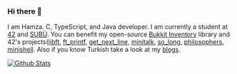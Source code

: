 ### Hi there 👋

I am Hamza. C, TypeScript, and Java developer. I am currently a student at [42](https://42.fr/en/homepage/) and [SUBÜ](https://www.subu.edu.tr/tr). You can benefit my open-source [Bukkit Inventory](https://github.com/hamza-cskn/obliviate-invs) library and 42's projects([libft](https://github.com/hamza-cskn/42-libft), [ft_printf](https://github.com/hamza-cskn/42-ft_printf), [get_next_line](https://github.com/hamza-cskn/42-get_next_line), [minitalk](https://github.com/hamza-cskn/42-minitalk), [so_long](https://github.com/hamza-cskn/42-so_long), [philosophers](https://github.com/hamza-cskn/42-philosophers), [minishell](https://github.com/facetint/minishell). Also if you know Turkish take a look at my [blogs](https://medium.com/@hamzacoskun41).

[![Github Stats](https://github-readme-stats.vercel.app/api?username=hamza-cskn&count_private=true)](https://github.com/hamza-cskn)

<!--![image](https://user-images.githubusercontent.com/36128276/175795653-f7203c00-85f7-4b40-92e2-29d75b877a25.png)![image](https://user-images.githubusercontent.com/36128276/175795672-1c4c112e-7bff-4085-87f6-d5242c651e54.png)![image](https://user-images.githubusercontent.com/36128276/175795705-b866ca59-4535-479a-90d0-4e425b9d9898.png)![image](https://user-images.githubusercontent.com/36128276/175795766-16447b83-8c08-4c32-b942-157deb631d96.png)![image](https://user-images.githubusercontent.com/36128276/175795828-8d424c46-ecff-472e-bd39-14f3ed3dbc85.png) *I want to add kotlin and mysql logos here.*-->
